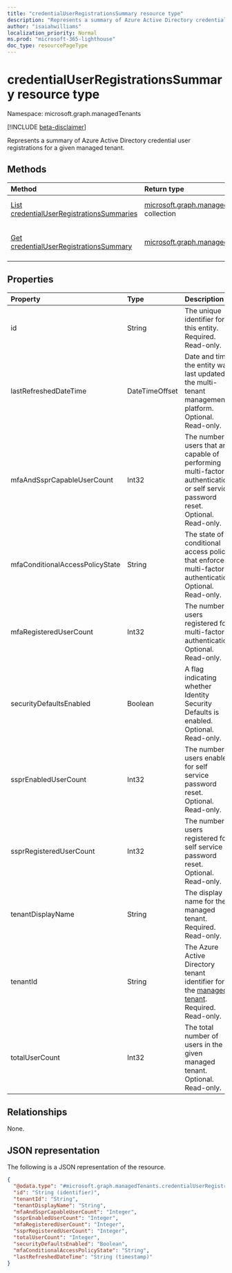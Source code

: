 ```yaml
---
title: "credentialUserRegistrationsSummary resource type"
description: "Represents a summary of Azure Active Directory credential user registrations for a given managed tenant."
author: "isaiahwilliams"
localization_priority: Normal
ms.prod: "microsoft-365-lighthouse"
doc_type: resourcePageType
---
```


# credentialUserRegistrationsSummary resource type

Namespace: microsoft.graph.managedTenants

[!INCLUDE [beta-disclaimer](../../includes/beta-disclaimer.md)]

Represents a summary of Azure Active Directory credential user registrations for a given managed tenant.

## Methods
|Method|Return type|Description|
|:---|:---|:---|
|[List credentialUserRegistrationsSummaries](../api/managedtenants-managedtenant-list-credentialuserregistrationssummary.md)|[microsoft.graph.managedTenants.credentialUserRegistrationsSummary](../resources/managedtenants-credentialuserregistrationssummary.md) collection|Get a list of the [credentialUserRegistrationsSummary](../resources/managedtenants-credentialuserregistrationssummary.md) objects and their properties.|
|[Get credentialUserRegistrationsSummary](../api/managedtenants-credentialuserregistrationssummary-get.md)|[microsoft.graph.managedTenants.credentialUserRegistrationsSummary](../resources/managedtenants-credentialuserregistrationssummary.md)|Read the properties and relationships of a [credentialUserRegistrationsSummary](../resources/managedtenants-credentialuserregistrationssummary.md) object.|

## Properties
|Property|Type|Description|
|:---|:---|:---|
|id|String|The unique identifier for this entity. Required. Read-only.|
|lastRefreshedDateTime|DateTimeOffset|Date and time the entity was last updated in the multi-tenant management platform. Optional. Read-only.|
|mfaAndSsprCapableUserCount|Int32|The number of users that are capable of performing multi-factor authentication or self service password reset. Optional. Read-only.|
|mfaConditionalAccessPolicyState|String|The state of a conditional access policy that enforces multi-factor authentication. Optional. Read-only.|
|mfaRegisteredUserCount|Int32|The number of users registered for multi-factor authentication. Optional. Read-only.|
|securityDefaultsEnabled|Boolean|A flag indicating whether Identity Security Defaults is enabled. Optional. Read-only.|
|ssprEnabledUserCount|Int32|The number of users enabled for self service password reset. Optional. Read-only.|
|ssprRegisteredUserCount|Int32|The number of users registered for self service password reset. Optional. Read-only.|
|tenantDisplayName|String|The display name for the managed tenant. Required. Read-only.|
|tenantId|String|The Azure Active Directory tenant identifier for the [managed tenant](../resources/managedtenants-tenant.md). Required. Read-only.|
|totalUserCount|Int32|The total number of users in the given managed tenant. Optional. Read-only.|

## Relationships
None.

## JSON representation
The following is a JSON representation of the resource.
<!-- {
  "blockType": "resource",
  "keyProperty": "id",
  "@odata.type": "microsoft.graph.managedTenants.credentialUserRegistrationsSummary",
  "baseType": "microsoft.graph.entity",
  "openType": true
}
-->
``` json
{
  "@odata.type": "#microsoft.graph.managedTenants.credentialUserRegistrationsSummary",
  "id": "String (identifier)",
  "tenantId": "String",
  "tenantDisplayName": "String",
  "mfaAndSsprCapableUserCount": "Integer",
  "ssprEnabledUserCount": "Integer",
  "mfaRegisteredUserCount": "Integer",
  "ssprRegisteredUserCount": "Integer",
  "totalUserCount": "Integer",
  "securityDefaultsEnabled": "Boolean",
  "mfaConditionalAccessPolicyState": "String",
  "lastRefreshedDateTime": "String (timestamp)"
}
```
